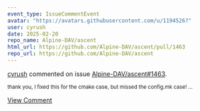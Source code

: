 ```yaml
---
event_type: IssueCommentEvent
avatar: "https://avatars.githubusercontent.com/u/1194526?"
user: cyrush
date: 2025-02-20
repo_name: Alpine-DAV/ascent
html_url: https://github.com/Alpine-DAV/ascent/pull/1463
repo_url: https://github.com/Alpine-DAV/ascent
---
```


<a href='https://github.com/cyrush' target='_blank'>cyrush</a> commented on issue <a href='https://github.com/Alpine-DAV/ascent/pull/1463' target='_blank'>Alpine-DAV/ascent#1463</a>.

<small>thank you, I fixed this for the cmake case, but missed the config.mk case!...</small>

<a href='https://github.com/Alpine-DAV/ascent/pull/1463' target='_blank'>View Comment</a>